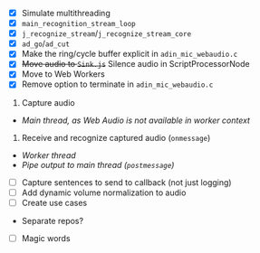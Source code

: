 -[X] Simulate multithreading
 -[X] `main_recognition_stream_loop`
 -[X] `j_recognize_stream`/`j_recognize_stream_core`
 -[X] `ad_go`/`ad_cut`
-[X] Make the ring/cycle buffer explicit in `adin_mic_webaudio.c`
-[X] <s>Move audio to `Sink.js`</s> Silence audio in ScriptProcessorNode
-[X] Move to Web Workers
 -[X] Remove option to terminate in `adin_mic_webaudio.c`
 1. Capture audio
  - _Main thread, as Web Audio is not available in worker context_
 1. Receive and recognize captured audio (`onmessage`)
  - _Worker thread_
  - _Pipe output to main thread (`postmessage`)_
   - [ ] Capture sentences to send to callback (not just logging)
-[ ] Add dynamic volume normalization to audio
-[ ] Create use cases
 - Separate repos?
 -[ ] Magic words
